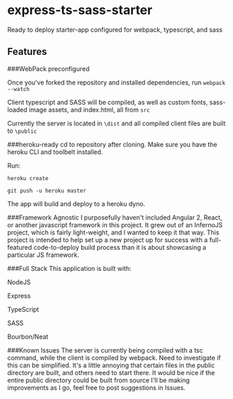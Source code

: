 # express-ts-sass-starter
Ready to deploy starter-app configured for webpack, typescript, and sass

## Features

###WebPack preconfigured

Once you've forked the repository and installed dependencies, run `webpack --watch`

Client typescript and SASS will be compiled, as well as custom fonts, sass-loaded image assets, and index.html, all from `src`

Currently the server is located in `\dist` and all compiled client files are built to `\public`

###heroku-ready
cd to repository after cloning. Make sure you have the heroku CLI and toolbelt installed. 

Run:

`heroku create`

`git push -u heroku master`

The app will build and deploy to a heroku dyno.


###Framework Agnostic
I purposefully haven't included Angular 2, React, or another javascript framework in this project. 
It grew out of an InfernoJS project, which is fairly light-weight, and I wanted to keep it that way.
This project is intended to help set up a new project up for success with a full-featured code-to-deploy build process than it is about showcasing a particular JS framework.


###Full Stack
This application is built with:

NodeJS

Express

TypeScript

SASS

Bourbon/Neat

###Known Issues
The server is currently being compiled with a tsc command, while the client is compiled by webpack. Need to investigate if this can be simplified.
It's a little annoying that certain files in the public directory are built, and others need to start there. It would be nice if the entire public directory could be built from source
I'll be making improvements as I go, feel free to post suggestions in Issues.
